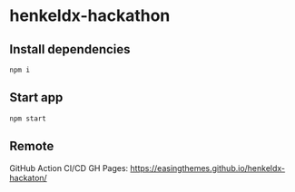 # henkeldx-hackathon

## Install dependencies
```
npm i
```

## Start app
```
npm start
```


## Remote
GitHub Action CI/CD 
GH Pages: https://easingthemes.github.io/henkeldx-hackaton/
